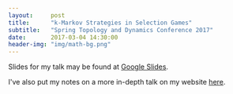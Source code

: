 ```yaml
---
layout:     post
title:      "k-Markov Strategies in Selection Games"
subtitle:   "Spring Topology and Dynamics Conference 2017"
date:       2017-03-04 14:30:00
header-img: "img/math-bg.png"
---
```


Slides for my talk may be found at [Google Slides][slides].

I've also put my notes on a more in-depth talk on my website
[here][prevtalk].

[slides]: https://docs.google.com/presentation/d/1arkW_nLv8ph8fjn-_zqgCcSJAfdGgxIB2d7mDxPPe_Q/edit?usp=sharing

[prevtalk]: /blog/2017/02/05/auburn-chalk-talk/

[bmgame]: https://en.wikipedia.org/wiki/Banach%E2%80%93Mazur_game
[scotbook]: https://en.wikipedia.org/wiki/Scottish_Book
[scotpdf]: http://kielich.amu.edu.pl/Stefan_Banach/pdf/ks-szkocka/ks-szkocka3ang.pdf
[telgarksy]: http://www.telgarsky.com/1987-RMJM-Telgarsky-Topological-Games.pdf
[applications]: https://www.researchgate.net/publication/282155672_Applications_of_limited_information_strategies_in_Menger%27s_game
[preprint]: https://www.researchgate.net/publication/309202868_Relating_games_of_Menger_countable_fan_tightness_and_selective_separability
